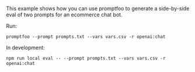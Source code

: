 This example shows how you can use promptfoo to generate a side-by-side eval of two prompts for an ecommerce chat bot.

Run:

```
promptfoo --prompt prompts.txt --vars vars.csv -r openai:chat
```

In development:

```
npm run local eval -- --prompt prompts.txt --vars vars.csv -r openai:chat
```
